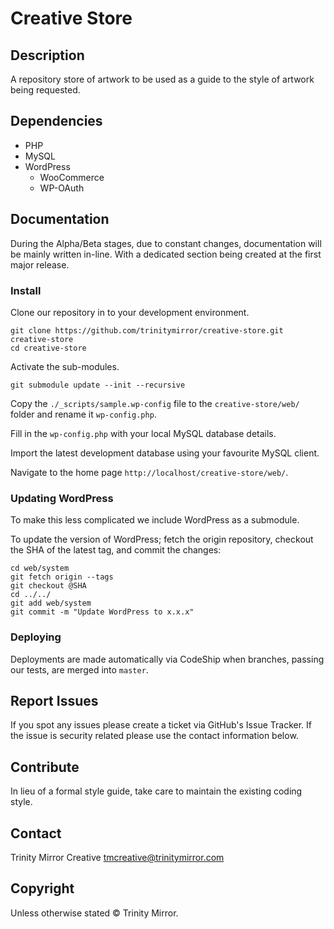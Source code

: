 # Creative Store

## Description

A repository store of artwork to be used as a guide to the style
of artwork being requested.

## Dependencies

- PHP
- MySQL
- WordPress
  - WooCommerce
  - WP-OAuth

## Documentation

During the Alpha/Beta stages, due to constant changes, documentation
will be mainly written in-line. With a dedicated section being created
at the first major release.

### Install

Clone our repository in to your development environment.

```
git clone https://github.com/trinitymirror/creative-store.git creative-store
cd creative-store
```

Activate the sub-modules.

```
git submodule update --init --recursive
```

Copy the `./_scripts/sample.wp-config` file to the `creative-store/web/` folder and rename it `wp-config.php`.

Fill in the `wp-config.php` with your local MySQL database details.

Import the latest development database using your favourite MySQL client.

Navigate to the home page `http://localhost/creative-store/web/`.

### Updating WordPress

To make this less complicated we include WordPress as a submodule.

To update the version of WordPress; fetch the origin repository, checkout the SHA of the latest tag, and commit the changes:

```
cd web/system
git fetch origin --tags
git checkout @SHA
cd ../../
git add web/system
git commit -m "Update WordPress to x.x.x"
```

### Deploying

Deployments are made automatically via CodeShip when branches, passing our tests, are merged into `master`.

## Report Issues

If you spot any issues please create a ticket via GitHub's Issue
Tracker. If the issue is security related please use the contact
information below.

## Contribute

In lieu of a formal style guide, take care to maintain the existing
coding style.

## Contact

Trinity Mirror Creative
[tmcreative@trinitymirror.com](tmcreative@trinitymirror.com)

## Copyright

Unless otherwise stated © Trinity Mirror.
